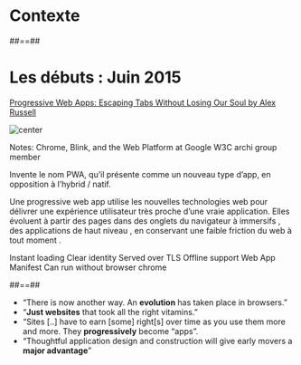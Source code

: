 <!-- .slide: class="transition-white sfeir-bg-blue" -->

# Contexte

##==##

# Les débuts : Juin 2015

[Progressive Web Apps: Escaping Tabs Without Losing Our Soul by Alex Russell](https://infrequently.org/2015/06/progressive-apps-escaping-tabs-without-losing-our-soul/)

![center](./assets/images/alex_russel.png)

Notes:
Chrome, Blink, and the Web Platform at Google
W3C archi group member

Invente le nom PWA, qu’il présente comme un nouveau type d’app, en opposition à l’hybrid / natif.

Une progressive web app utilise les nouvelles technologies web pour délivrer une expérience utilisateur très proche d’une vraie application. Elles évoluent à partir des pages dans des onglets du navigateur à immersifs , des applications de haut niveau , en conservant une faible friction du web à tout moment .

Instant loading
Clear identity
Served over TLS
Offline support
Web App Manifest
Can run without browser chrome

##==##

- “There is now another way. An **evolution** has taken place in browsers.”
- “**Just websites** that took all the right vitamins.”
- “Sites [..] have to earn [some] right[s] over time as you use them more and more. They **progressively** become “apps”.
- “Thoughtful application design and construction will give early movers a **major advantage**”
